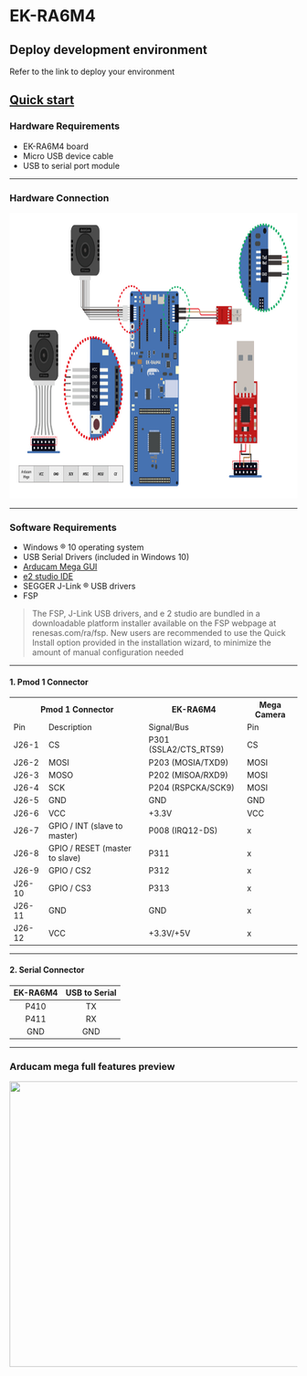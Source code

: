 # EK-RA6M4

## Deploy development environment

Refer to the link to deploy your environment

[Quick start](https://www.renesas.com/us/en/document/qsg/ek-ra6m4-quick-start-guide?r=1333976)
-----------

### Hardware Requirements

- EK-RA6M4 board
- Micro USB device cable
- USB to serial port module

---

### Hardware Connection

<img src="static\hardware_connect.jpg" width="900xp" height="500xp">

---

### Software Requirements

- Windows ® 10 operating system
- USB Serial Drivers (included in Windows 10)
- [Arducam Mega GUI](https://github.com/ArduCAM/Arducam_Mega/releases)
- [e2 studio IDE](https://github.com/renesas/fsp/releases/download/v4.3.0/setup_fsp_v4_3_0_e2s_v2023-01.exe)
- SEGGER J-Link ® USB drivers
- FSP

> The FSP, J-Link USB drivers, and e 2 studio are bundled in a downloadable platform installer available on the
> FSP webpage at renesas.com/ra/fsp. New users are recommended to use the Quick Install option provided
> in the installation wizard, to minimize the amount of manual configuration needed

---

#### 1. **Pmod 1 Connector**

<table>
    <tr>
        <th colspan="2">Pmod 1 Connector</th><th>EK-RA6M4</th><th>Mega Camera</th>
    </tr>
    <tr>    <!--rowspan="3"-->
        <td>Pin</td><td>Description</td><td>Signal/Bus</td><td>Pin</td> 
    </tr>
    <tr>
        <td>J26-1</td><td>CS</td><td>P301 (SSLA2/CTS_RTS9)</td><td>CS</td>
    </tr>
    <tr>
        <td>J26-2</td><td>MOSI</td><td>P203 (MOSIA/TXD9)</td><td>MOSI</td>
    </tr>
    <tr>
        <td>J26-3</td><td>MOSO</td><td>P202 (MISOA/RXD9)</td><td>MOSI</td>
    </tr>
    <tr>
        <td>J26-4</td><td>SCK</td><td>P204 (RSPCKA/SCK9)</td><td>MOSI</td>
    </tr>
    <tr>
        <td>J26-5</td><td>GND</td><td>GND</td><td>GND</td>
    </tr>
    <tr>
        <td>J26-6</td><td>VCC</td><td>+3.3V</td><td>VCC</td>
    </tr>
    <tr>
        <td>J26-7</td><td>GPIO / INT (slave to master)</td><td>P008 (IRQ12-DS)</td><td>x</td>
    </tr>
    <tr>
        <td>J26-8</td><td>GPIO / RESET (master to slave) </td><td>P311</td><td>x</td>
    </tr>
    <tr>
        <td>J26-9</td><td>GPIO / CS2</td><td>P312</td><td>x</td>
    </tr>
    <tr>
        <td>J26-10</td><td>GPIO / CS3</td><td>P313</td><td>x</td>
    </tr>
    <tr>
        <td>J26-11</td><td>GND</td><td>GND</td><td>x</td>
    </tr>
    <tr>
        <td>J26-12</td><td>VCC</td><td>+3.3V/+5V</td><td>x</td>
    </tr>
</table>

---

#### 2. **Serial Connector**

| EK-RA6M4 | USB to Serial |
| :------: | :-----------: |
|   P410   |      TX      |
|   P411   |      RX      |
|   GND   |      GND      |

---

### Arducam mega full features preview

<!-- ![demo](static\renesas_mega_demo.gif){:height="100px" width="400px"} -->

<img src="static\renesas_mega_demo.gif" width="900xp" height="500xp">
